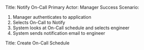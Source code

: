 
Title: Notify On-Call
Primary Actor: Manager
Success Scenario:
1. Manager authenticates to application
2. Selects On-Call to Notify
3. System looks at On-Call schedule and selects engineer
4. System sends notification email to engineer

Title: Create On-Call Schedule
<!--stackedit_data:
eyJoaXN0b3J5IjpbMjAzNTU1MDc0N119
-->